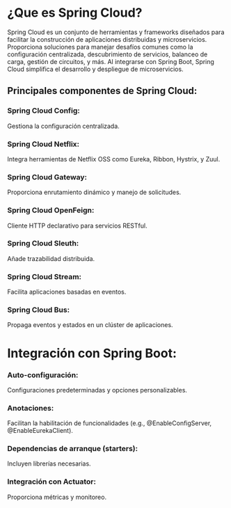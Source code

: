 # ¿Que es Spring Cloud?

Spring Cloud es un conjunto de herramientas y frameworks diseñados para facilitar la construcción de aplicaciones distribuidas y microservicios. Proporciona soluciones para manejar desafíos comunes como la configuración centralizada, descubrimiento de servicios, balanceo de carga, gestión de circuitos, y más. Al integrarse con Spring Boot, Spring Cloud simplifica el desarrollo y despliegue de microservicios.

## Principales componentes de Spring Cloud:

### Spring Cloud Config: 
Gestiona la configuración centralizada.

### Spring Cloud Netflix:
Integra herramientas de Netflix OSS como Eureka, Ribbon, Hystrix, y Zuul.

### Spring Cloud Gateway: 
Proporciona enrutamiento dinámico y manejo de solicitudes.

### Spring Cloud OpenFeign: 
Cliente HTTP declarativo para servicios RESTful.


### Spring Cloud Sleuth: 
Añade trazabilidad distribuida.

### Spring Cloud Stream: 
Facilita aplicaciones basadas en eventos.


### Spring Cloud Bus: 
Propaga eventos y estados en un clúster de aplicaciones.

# Integración con Spring Boot:

### Auto-configuración: 
Configuraciones predeterminadas y opciones personalizables.

### Anotaciones: 
Facilitan la habilitación de funcionalidades (e.g., @EnableConfigServer, @EnableEurekaClient).

### Dependencias de arranque (starters): 
Incluyen librerías necesarias.

### Integración con Actuator: 
Proporciona métricas y monitoreo.